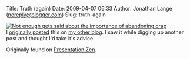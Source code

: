 Title: Truth (again)
Date: 2009-04-07 06:33
Author: Jonathan Lange (noreply@blogger.com)
Slug: truth-again

[![Not enough gets said about the importance of abandoning crap](http://www.presentationzen.com/.a/6a00d83451b64669e20105357bf39b970b-450wi)](http://www.presentationzen.com/.a/6a00d83451b64669e20105357bf39b970b-450wi)  
I [originally posted](http://life.mumak.net/2008/10/truth.html) this on
[my other blog](http://life.mumak.net/). I saw it while digging up
another post and thought I'd take it's advice.  
  
Originally found on [Presentation Zen](http://www.presentationzen.com/).

